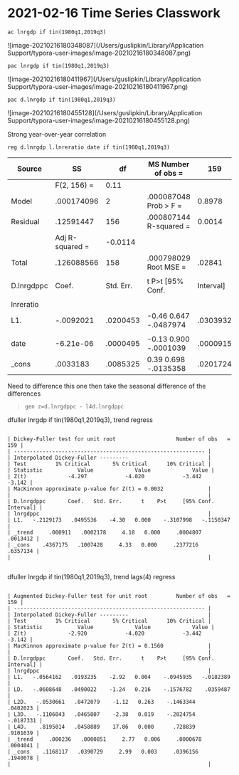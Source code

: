 # 2021-02-16 Time Series Classwork

```
ac lnrgdp if tin(1980q1,2019q3)
```

![image-20210216180348087](/Users/guslipkin/Library/Application Support/typora-user-images/image-20210216180348087.png)


```
pac lnrgdp if tin(1980q1,2019q3)
```

![image-20210216180411967](/Users/guslipkin/Library/Application Support/typora-user-images/image-20210216180411967.png)


```
pac d.lnrgdp if tin(1980q1,2019q3)
```

![image-20210216180455128](/Users/guslipkin/Library/Application Support/typora-user-images/image-20210216180455128.png)

Strong year-over-year correlation



```
reg d.lnrgdp l.lnreratio date if tin(1980q1,2019q3)
```

| Source     | SS                | df        | MS      Number of obs   =      | 159       |
| ---------- | ----------------- | --------- | ------------------------------ | --------- |
|            | F(2, 156)       = | 0.11      |                                |           |
| Model      | .000174096        | 2         | .000087048   Prob > F        = | 0.8978    |
| Residual   | .12591447         | 156       | .000807144   R-squared       = | 0.0014    |
|            | Adj R-squared   = | -0.0114   |                                |           |
| Total      | .126088566        | 158       | .000798029   Root MSE        = | .02841    |
|            |                   |           |                                |           |
| D.lnrgdppc | Coef.             | Std. Err. | t    P>t     [95% Conf.        | Interval] |
|            |                   |           |                                |           |
| lnreratio  |                   |           |                                |           |
| L1.        | -.0092021         | .0200453  | -0.46   0.647    -.0487974     | .0303932  |
|            |                   |           |                                |           |
| date       | -6.21e-06         | .0000495  | -0.13   0.900    -.0001039     | .0000915  |
| _cons      | .0033183          | .0085325  | 0.39   0.698    -.0135358      | .0201724  |

Need to difference this one then take the seasonal difference of the differences

> ```
> gen z=d.lnrgdppc - l4d.lnrgdppc
> ```


dfuller lnrgdp if tin(1980q1,2019q3), trend regress
```

| Dickey-Fuller test for unit root                   Number of obs   =       159 |
| ------------------------------------------------------------ |
| Interpolated Dickey-Fuller ---------                         |
| Test         1% Critical       5% Critical      10% Critical |
| Statistic           Value             Value             Value |
| Z(t)             -4.297            -4.020            -3.442            -3.142 |
| MacKinnon approximate p-value for Z(t) = 0.0032              |
|                                                              |
| D.lnrgdppc       Coef.   Std. Err.      t    P>t     [95% Conf. Interval] |
| lnrgdppc                                                     |
| L1.   -.2129173   .0495536    -4.30   0.000    -.3107998   -.1150347 |
| _trend     .000911   .0002178     4.18   0.000     .0004807    .0013412 |
| _cons    .4367175   .1007428     4.33   0.000     .2377216    .6357134 |
|                                                              |


```
dfuller lnrgdp if tin(1980q1,2019q3), trend lags(4) regress
```

| Augmented Dickey-Fuller test for unit root         Number of obs   =       159 |
| ------------------------------------------------------------ |
| Interpolated Dickey-Fuller ---------                         |
| Test         1% Critical       5% Critical      10% Critical |
| Statistic           Value             Value             Value |
| Z(t)             -2.920            -4.020            -3.442            -3.142 |
| MacKinnon approximate p-value for Z(t) = 0.1560              |
|                                                              |
| D.lnrgdppc       Coef.   Std. Err.      t    P>t     [95% Conf. Interval] |
| lnrgdppc                                                     |
| L1.   -.0564162   .0193235    -2.92   0.004    -.0945935   -.0182389 |
| LD.   -.0608648   .0490022    -1.24   0.216    -.1576782    .0359487 |
| L2D.   -.0530661   .0472079    -1.12   0.263    -.1463344    .0402023 |
| L3D.   -.1106043   .0465007    -2.38   0.019    -.2024754   -.0187331 |
| L4D.    .8195014   .0458889    17.86   0.000      .728839    .9101639 |
| _trend     .000236   .0000851     2.77   0.006     .0000678    .0004041 |
| _cons    .1168117   .0390729     2.99   0.003     .0396156    .1940078 |
|                                                              |


```